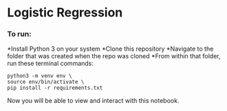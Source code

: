 # Logistic Regression

### To run:

*Install Python 3 on your system
*Clone this repository
*Navigate to the folder that was created when the repo was cloned
*From within that folder, run these terminal commands:

```
python3 -m venv env \
source env/bin/activate \
pip install -r requirements.txt
```

Now you will be able to view and interact with this notebook.